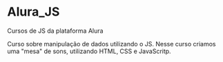 # Alura_JS
Cursos de JS da plataforma Alura

Curso sobre manipulação de dados utilizando o JS.
Nesse curso criamos uma "mesa" de sons, utilizando HTML, CSS e JavaScritp.

